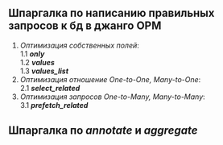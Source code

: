## Шпаргалка по написанию правильных запросов к бд в джанго ОРМ

1. _Оптимизация собственных полей_:  
   1.1 **_only_**  
   1.2 **_values_**  
   1.3 **_values_list_**
2. _Оптимизация отношение One-to-One, Many-to-One_:  
   2.1 **_select_related_**
3. _Оптимизация запросов One-to-Many, Many-to-Many_:  
   3.1 **_prefetch_related_**

## Шпаргалка по _annotate_ и _aggregate_
